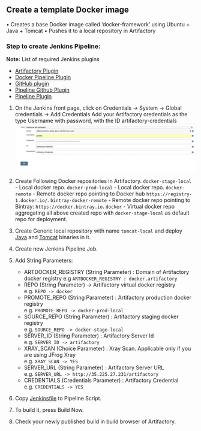 ## Create a template Docker image
• Creates a base Docker image called ‘docker-framework’ using Ubuntu + Java + Tomcat
• Pushes it to a local repository in Artifactory

### Step to create Jenkins Pipeline:
<b>Note:</b> List of required Jenkins plugins
*   [Artifactory Plugin](https://wiki.jenkins.io/display/JENKINS/Artifactory+Plugin)   
*   [Docker Pipeline Plugin](https://wiki.jenkins.io/display/JENKINS/Docker+Pipeline+Plugin)   
*   [GitHub plugin](https://plugins.jenkins.io/git)   
*   [Pipeline Github Plugin](https://wiki.jenkins.io/display/JENKINS/Pipeline+Github+Plugin)   
*   [Pipeline Plugin](https://wiki.jenkins.io/display/JENKINS/Pipeline+Plugin)   

1.  On the Jenkins front page, click on Credentials -> System -> Global credentials -> Add Credentials
    Add your Artifactory credentials as the type Username with password, with the ID artifactory-credentials 
    ![Add_Artifactory_Credentials](../images/Add_Credentials.png)
    
2.  Create Following Docker repositories in Artifactory.
    `docker-stage-local` - Local docker repo.
    `docker-prod-local` - Local docker repo.
    `docker-remote`     - Remote docker repo pointing to Docker hub `https://registry-1.docker.io/`.
    `bintray-docker-remote` - Remote docker repo pointing to Bintray: `https://docker.bintray.io`. 
    `docker` - Virtual docker repo aggregating all above created repo with `docker-stage-local` as default repo for deployment.

3.  Create Generic local repository with name `tomcat-local` and deploy [Java](http://www.oracle.com/technetwork/java/javase/downloads/jdk8-downloads-2133151.html) and [Tomcat](https://archive.apache.org/dist/tomcat/tomcat-8/v8.0.32/bin/apache-tomcat-8.0.32.tar.gz) binaries in it. 

4.  Create new Jenkins Pipeline Job.

5.  Add String Parameters:
    *   ARTDOCKER_REGISTRY (String Parameter) : Domain of Artifactory docker registry 
		e.g `ARTDOCKER_REGISTRY : docker.artifactory`
    *   REPO (String Parameter) -> Artifactory virtual docker registry<Br>
		e.g.  `REPO -> docker`
    *   PROMOTE_REPO (String Parameter) : Artifactory production docker registry<Br>
	    e.g. `PROMOTE_REPO -> docker-prod-local`
    *   SOURCE_REPO (String Parameter) : Artifactory staging docker registry<Br>
    	e.g. `SOURCE_REPO -> docker-stage-local`
    *   SERVER_ID (String Parameter) : Artifactory Server Id<Br>
    	e.g. `SERVER_ID -> artifactory`
    *   XRAY_SCAN (Choice Parameter) : Xray Scan. Applicable only if you are using JFrog Xray<Br>
        e.g. `XRAY_SCAN -> YES`
    *   SERVER_URL (String Parameter) : Artifactory Server URL<Br>
        e.g. `SERVER_URL -> http://35.225.27.231/artifactory`
    *   CREDENTIALS (Credentials Parameter) : Artifactory Credential<Br>
        e.g. `CREDENTIALS -> YES`
    
6.  Copy [Jenkinsfile](Jenkinsfile) to Pipeline Script.

7.  To build it, press Build Now.

8.  Check your newly published build in build browser of Artifactory.
